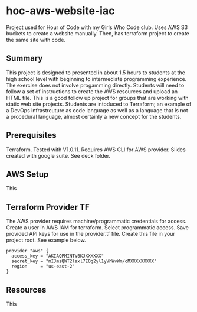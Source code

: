 # hoc-aws-website-iac
Project used for Hour of Code with my Girls Who Code club. Uses AWS S3 buckets to create a website manually. Then, has terraform project to create the same site with code.

## Summary
This project is designed to presented in about 1.5 hours to students at the high school level with beginning to intermediate programming experience. The exercise does not involve progamming directly. Students will need to follow a set of instructions to create the AWS resources and upload an HTML file. This is a good follow up project for groups that are working with static web site projects. Students are intoduced to Terraform; an example of a DevOps infrastrcuture as code language as well as a language that is not a procedural language, almost certainly a new concept for the students.

## Prerequisites
Terraform. Tested with V1.0.11. Requires AWS CLI for AWS provider.
Slides created with google suite. See deck folder.

## AWS Setup
This 

## Terraform Provider TF
The AWS provider requires machine/programmatic credentials for access. Create a user in AWS IAM for terraform. Select programmatic access. Save provided API keys for use in the provider.tf file. Create this file in your project root. See example below.  

````
provider "aws" {
  access_key = "AKIAQPMINTV6KJXXXXXX"
  secret_key = "mIJmsQWT2laxl7EOg2yl1yVhWvWm/oMXXXXXXXXX"
  region     = "us-east-2"
}
````

## Resources
This 
